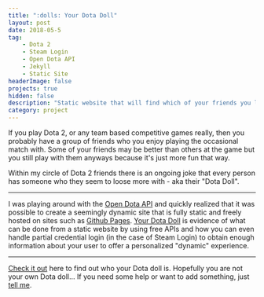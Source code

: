 ```yaml
---
title: ":dolls: Your Dota Doll"
layout: post
date: 2018-05-5
tag:
    - Dota 2 
    - Steam Login
    - Open Dota API
    - Jekyll
    - Static Site 
headerImage: false
projects: true
hidden: false
description: "Static website that will find which of your friends you loose more Dota 2 with."
category: project
---
```


If you play Dota 2, or any team based competitive games really, then you probably have a group of friends who you enjoy playing the occasional match with. Some of your friends may be better than others at the game but you still play with them anyways because it's just more fun that way.

Within my circle of Dota 2 friends there is an ongoing joke that every person has someone who they seem to loose more with - aka their "Dota Doll".

---

I was playing around with the [Open Dota API](https://docs.opendota.com/) and quickly realized that it was possible to create a seemingly dynamic site that is fully static and freely hosted on sites such as [Github Pages](https://pages.github.com/). [Your Dota Doll](https://sethstalley.com/your-dota-doll/) is evidence of what can be done from a static website by using free APIs and how you can even handle partial credential login (in the case of Steam Login) to obtain enough information about your user to offer a personalized "dynamic" experience.

---

[Check it out](https://sethstalley.com/your-dota-doll/) here to find out who your Dota doll is. Hopefully you are not your own Dota doll...
If you need some help or want to add something, just [tell me](https://github.com/SethStalley/your-dota-doll/issues).
